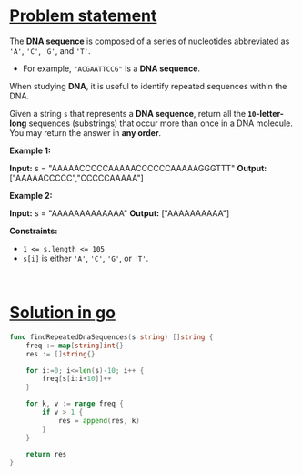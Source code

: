 # [Problem statement](https://leetcode.com/problems/repeated-dna-sequences)

The **DNA sequence** is composed of a series of nucleotides abbreviated as `'A'`, `'C'`, `'G'`, and `'T'`.

* For example, `"ACGAATTCCG"` is a **DNA sequence**.

When studying **DNA**, it is useful to identify repeated sequences within the DNA.

Given a string `s` that represents a **DNA sequence**, return all the **`10`\-letter-long** sequences (substrings) that occur more than once in a DNA molecule. You may return the answer in **any order**.

**Example 1:**

**Input:** s = "AAAAACCCCCAAAAACCCCCCAAAAAGGGTTT"
**Output:** ["AAAAACCCCC","CCCCCAAAAA"]

**Example 2:**

**Input:** s = "AAAAAAAAAAAAA"
**Output:** ["AAAAAAAAAA"]

**Constraints:**

* `1 <= s.length <= 105`
* `s[i]` is either `'A'`, `'C'`, `'G'`, or `'T'`.

<br />

# [Solution in go](https://leetcode.com/submissions/detail/1148906927/)

```go
func findRepeatedDnaSequences(s string) []string {
    freq := map[string]int{}
    res := []string{}

    for i:=0; i<=len(s)-10; i++ {
        freq[s[i:i+10]]++
    }

    for k, v := range freq {
        if v > 1 {
            res = append(res, k)
        }
    }

    return res
}
```
